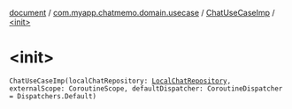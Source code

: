 [document](../../index.md) / [com.myapp.chatmemo.domain.usecase](../index.md) / [ChatUseCaseImp](index.md) / [&lt;init&gt;](./-init-.md)

# &lt;init&gt;

`ChatUseCaseImp(localChatRepository: `[`LocalChatRepository`](../../com.myapp.chatmemo.domain.repository/-local-chat-repository/index.md)`, externalScope: CoroutineScope, defaultDispatcher: CoroutineDispatcher = Dispatchers.Default)`